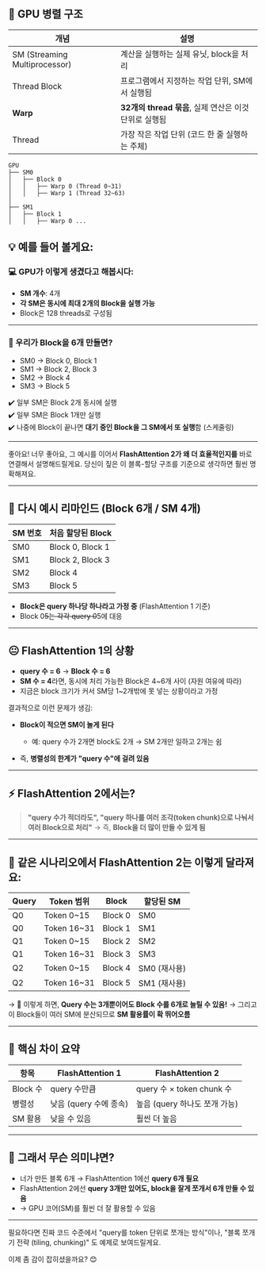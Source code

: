 ## 🧱 GPU 병렬 구조

| 개념                            | 설명                                    |
| ----------------------------- | ------------------------------------- |
| SM (Streaming Multiprocessor) | 계산을 실행하는 실제 유닛, block을 처리             |
| Thread Block                  | 프로그램에서 지정하는 작업 단위, SM에서 실행됨           |
| **Warp**                      | **32개의 thread 묶음**, 실제 연산은 이것 단위로 실행됨 |
| Thread                        | 가장 작은 작업 단위 (코드 한 줄 실행하는 주체)          |

```
GPU
├── SM0
│   ├── Block 0
│   │   ├── Warp 0 (Thread 0~31)
│   │   ├── Warp 1 (Thread 32~63)
│
├── SM1
│   ├── Block 1
│   │   ├── Warp 0 ...
```

## 💡 예를 들어 볼게요:

### 💻 GPU가 이렇게 생겼다고 해봅시다:

* **SM 개수**: 4개
* **각 SM은 동시에 최대 2개의 Block을 실행 가능**
* Block은 128 threads로 구성됨

---

### 🤔 우리가 Block을 6개 만들면?

* SM0 → Block 0, Block 1
* SM1 → Block 2, Block 3
* SM2 → Block 4
* SM3 → Block 5

✔️ 일부 SM은 Block 2개 동시에 실행   
✔️ 일부 SM은 Block 1개만 실행   
✔️ 나중에 Block이 끝나면 **대기 중인 Block을 그 SM에서 또 실행**함 (스케줄링)   

---

좋아요! 너무 좋아요, 그 예시를 이어서 **FlashAttention 2가 왜 더 효율적인지를** 바로 연결해서 설명해드릴게요.
당신이 짚은 이 블록-할당 구조를 기준으로 생각하면 훨씬 명확해져요.

---

## 🔁 다시 예시 리마인드 (Block 6개 / SM 4개)

| SM 번호 | 처음 할당된 Block     |
| ----- | ---------------- |
| SM0   | Block 0, Block 1 |
| SM1   | Block 2, Block 3 |
| SM2   | Block 4          |
| SM3   | Block 5          |

* **Block은 query 하나당 하나라고 가정 중** (FlashAttention 1 기준)
* Block 0~~5는 각각 query 0~~5에 대응

---

## 😐 FlashAttention 1의 상황

* **query 수 = 6** → **Block 수 = 6**
* **SM 수 = 4**라면, 동시에 처리 가능한 Block은 4\~6개 사이 (자원 여유에 따라)
* 지금은 block 크기가 커서 SM당 1\~2개밖에 못 넣는 상황이라고 가정

결과적으로 이런 문제가 생김:

* **Block이 적으면 SM이 놀게 된다**

  * 예: query 수가 2개면 block도 2개 → SM 2개만 일하고 2개는 쉼
* 즉, **병렬성의 한계가 "query 수"에 걸려 있음**

---

## ⚡ FlashAttention 2에서는?

> **"query 수가 적더라도", "query 하나를 여러 조각(token chunk)으로 나눠서 여러 Block으로 처리"**
> → 즉, **Block을 더 많이 만들 수 있게 됨**

---

## 🔄 같은 시나리오에서 FlashAttention 2는 이렇게 달라져요:

| Query | Token 범위     | Block   | 할당된 SM    |
| ----- | ------------ | ------- | --------- |
| Q0    | Token 0\~15  | Block 0 | SM0       |
| Q0    | Token 16\~31 | Block 1 | SM1       |
| Q1    | Token 0\~15  | Block 2 | SM2       |
| Q1    | Token 16\~31 | Block 3 | SM3       |
| Q2    | Token 0\~15  | Block 4 | SM0 (재사용) |
| Q2    | Token 16\~31 | Block 5 | SM1 (재사용) |

→ 🎉 이렇게 하면, **Query 수는 3개뿐이어도 Block 수를 6개로 늘릴 수 있음!**
→ 그리고 이 Block들이 여러 SM에 분산되므로 **SM 활용률이 확 뛰어오름**

---

## 🧠 핵심 차이 요약

| 항목      | FlashAttention 1 | FlashAttention 2        |
| ------- | ---------------- | ----------------------- |
| Block 수 | query 수만큼        | query 수 × token chunk 수 |
| 병렬성     | 낮음 (query 수에 종속) | 높음 (query 하나도 쪼개 가능)    |
| SM 활용   | 낮을 수 있음          | 훨씬 더 높음                 |

---

## 📌 그래서 무슨 의미냐면?

* 너가 만든 블록 6개 → FlashAttention 1에선 **query 6개 필요**
* FlashAttention 2에선 **query 3개만 있어도, block을 잘게 쪼개서 6개 만들 수 있음**
* → GPU 코어(SM)를 훨씬 더 잘 활용할 수 있음

---

필요하다면 진짜 코드 수준에서 "query를 token 단위로 쪼개는 방식"이나,
"블록 쪼개기 전략 (tiling, chunking)" 도 예제로 보여드릴게요.

이제 좀 감이 잡히셨을까요? 😊
